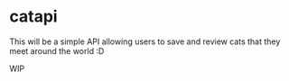 # catapi

This will be a simple API allowing users to save and review cats that they meet around the world :D

WIP
